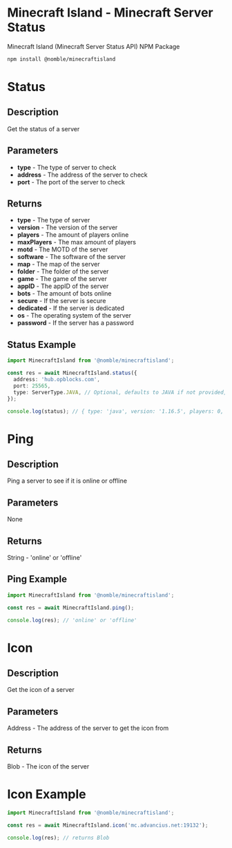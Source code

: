 # Minecraft Island - Minecraft Server Status

Minecraft Island (Minecraft Server Status API) NPM Package

```bash
npm install @nomble/minecraftisland
```

# Status

## Description

Get the status of a server

## Parameters

- **type** - The type of server to check
- **address** - The address of the server to check
- **port** - The port of the server to check

## Returns

- **type** - The type of server
- **version** - The version of the server
- **players** - The amount of players online
- **maxPlayers** - The max amount of players
- **motd** - The MOTD of the server
- **software** - The software of the server
- **map** - The map of the server
- **folder** - The folder of the server
- **game** - The game of the server
- **appID** - The appID of the server
- **bots** - The amount of bots online
- **secure** - If the server is secure
- **dedicated** - If the server is dedicated
- **os** - The operating system of the server
- **password** - If the server has a password

## Status Example

```ts
import MinecraftIsland from '@nomble/minecraftisland';

const res = await MinecraftIsland.status({
  address: 'hub.opblocks.com',
  port: 25565,
  type: ServerType.JAVA, // Optional, defaults to JAVA if not provided, can be JAVA or BEDROCK (ServerType.JAVA or ServerType.BEDROCK)
});

console.log(status); // { type: 'java', version: '1.16.5', players: 0, maxPlayers: 100, motd: 'Minecraft Island', software: 'Paper', map: 'world', folder: 'world', game: 'MINECRAFT', appID: 0, bots: 0, secure: true, dedicated: true, os: 'linux', password: false }
```

# Ping

## Description

Ping a server to see if it is online or offline

## Parameters

None

## Returns

String - 'online' or 'offline'

## Ping Example

```ts
import MinecraftIsland from '@nomble/minecraftisland';

const res = await MinecraftIsland.ping();

console.log(res); // 'online' or 'offline'
```

# Icon

## Description

Get the icon of a server

## Parameters

Address - The address of the server to get the icon from

## Returns

Blob - The icon of the server

# Icon Example

```ts
import MinecraftIsland from '@nomble/minecraftisland';

const res = await MinecraftIsland.icon('mc.advancius.net:19132');

console.log(res); // returns Blob
```
